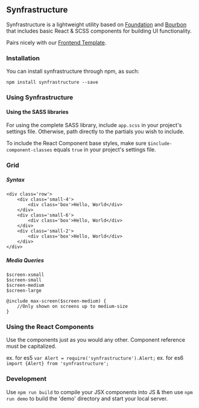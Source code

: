 Synfrastructure
----

Synfrastructure is a lightweight utility based on [Foundation](https://github.com/zurb/foundation) and [Bourbon](https://github.com/thoughtbot/bourbon) that includes basic React & SCSS components for building UI functionality.

Pairs nicely with our [Frontend Template](https://github.com/synapsestudios/frontend-template).

### Installation

You can install synfrastructure through npm, as such:

```
npm install synfrastructure --save
```

### Using Synfrastructure

#### Using the SASS libraries
For using the complete SASS library, include `app.scss` in your project's settings file. Otherwise, path directly to the partials you wish to include.

To include the React Component base styles, make sure `$include-component-classes` equals `true` in your project's settings file.

### Grid
##### Syntax
```
<div class='row'>
    <div class='small-4'>
        <div class='box'>Hello, World</div>
    </div>
    <div class='small-6'>
        <div class='box'>Hello, World</div>
    </div>
    <div class='small-2'>
        <div class='box'>Hello, World</div>
    </div>
</div>
```

##### Media Queries
```
$screen-xsmall
$screen-small
$screen-medium
$screen-large

@include max-screen($screen-medium) {
    //Only shown on screens up to medium-size
}
```

### Using the React Components
Use the components just as you would any other. Component reference must be capitalized.

ex. for es5 `var Alert = require('synfrastructure').Alert;`
ex. for es6 `import {Alert} from 'synfrastructure';`

### Development

Use `npm run build` to compile your JSX components into JS & then use `npm run demo` to build the 'demo' directory and start your local server.
